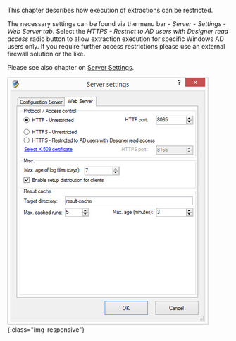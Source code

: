 This chapter describes how execution of extractions can be restricted.

The necessary settings can be found via the menu bar - *Server - Settings - Web Server tab*. Select the *HTTPS - Restrict to AD users with Designer read access* radio button to allow extraction execution for specific Windows AD users only. If you require further access restrictions please use an external firewall solution or the like.

Please see also chapter on [Server Settings](../server/server-settings-xu3). 


![XU3_ServerSettings_web_tab](/img/content/XU3_ServerSettings_web_tab.jpg){:class="img-responsive"}

 

